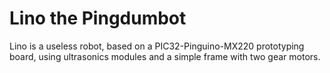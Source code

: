 Lino the Pingdumbot
====

Lino is a useless robot, based on a PIC32-Pinguino-MX220 prototyping board, using ultrasonics modules and a simple frame with two gear motors.
